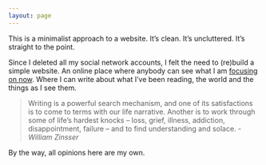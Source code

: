 ```yaml
---
layout: page
---
```


This is a minimalist approach to a website. It’s clean. It’s uncluttered. It’s straight to the point.

Since I deleted all my social network accounts, I felt the need to (re)build a simple website. An online place where anybody can see what I am [focusing on now](now). Where I can write about what I’ve been reading, the world and the things as I see them.

> Writing is a powerful search mechanism, and one of its satisfactions is to come to terms with our life narrative. Another is to work through some of life’s hardest knocks – loss, grief, illness, addiction, disappointment, failure – and to find understanding and solace. - _William Zinsser_

By the way, all opinions here are my own. 
